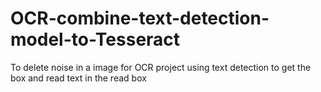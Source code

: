 # OCR-combine-text-detection-model-to-Tesseract
To delete noise in a image for OCR project using text detection to get the box and read text in the read box 
